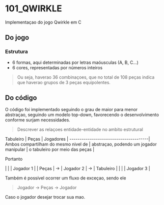 # 101_QWIRKLE
Implementaçao do jogo Qwirkle em C

## Do jogo

### Estrutura

 - 6 formas, aqui determinadas por letras maóusculas (A, B, C...)
 - 6 cores, representadas por números inteiros

> Ou seja, haverao 36 combinaçoes, que no total de 108 peças indica que
haverao grupos de 3 peças equipolentes.

## Do código

O código foi implementado seguindo o grau de maior para menor abstraçao, seguindo
um modelo top-down, favorecendo o desenvolvimento conforme surjam necessidades.

> Descrever as relaçoes entidade-entidade no ambito estrutural

Tabuleiro | Peças | Jogadores           |
----------------------------------------|
Ambos compartilham do mesmo nivel de    |
abstraçao, podendo um jogador manipular |
o tabuleiro por meio das peças          |

Portanto

|       |    | Jogador 1 |
| Peças | -> | Jogador 2 | -> | Tabuleiro |
|       |    | Jogador 3 |

Também é possível ocorrer um fluxo de exceçao, sendo ele

> Jogador -> Peças -> Jogador

Caso o jogador desejar trocar sua mao.
